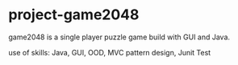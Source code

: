 # project-game2048

game2048 is a single player puzzle game build with GUI and Java. 

use of skills: Java, GUI, OOD, MVC pattern design, Junit Test
